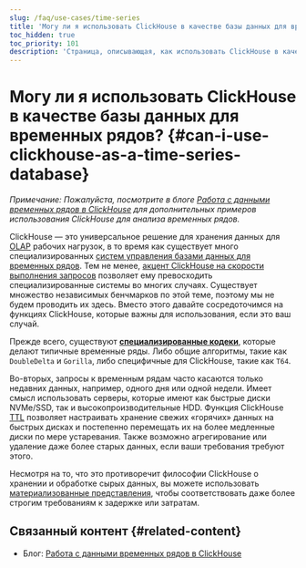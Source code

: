 ```yaml
---
slug: /faq/use-cases/time-series
title: 'Могу ли я использовать ClickHouse в качестве базы данных для временных рядов?'
toc_hidden: true
toc_priority: 101
description: 'Страница, описывающая, как использовать ClickHouse в качестве базы данных для временных рядов'
---
```



# Могу ли я использовать ClickHouse в качестве базы данных для временных рядов? {#can-i-use-clickhouse-as-a-time-series-database}

_Примечание: Пожалуйста, посмотрите в блоге [Работа с данными временных рядов в ClickHouse](https://clickhouse.com/blog/working-with-time-series-data-and-functions-ClickHouse) для дополнительных примеров использования ClickHouse для анализа временных рядов._

ClickHouse — это универсальное решение для хранения данных для [OLAP](../../faq/general/olap.md) рабочих нагрузок, в то время как существует много специализированных [систем управления базами данных для временных рядов](https://clickhouse.com/engineering-resources/what-is-time-series-database). Тем не менее, [акцент ClickHouse на скорости выполнения запросов](../../concepts/why-clickhouse-is-so-fast.md) позволяет ему превосходить специализированные системы во многих случаях. Существует множество независимых бенчмарков по этой теме, поэтому мы не будем проводить их здесь. Вместо этого давайте сосредоточимся на функциях ClickHouse, которые важны для использования, если это ваш случай.

Прежде всего, существуют **[специализированные кодеки](../../sql-reference/statements/create/table.md#specialized-codecs)**, которые делают типичные временные ряды. Либо общие алгоритмы, такие как `DoubleDelta` и `Gorilla`, либо специфичные для ClickHouse, такие как `T64`.

Во-вторых, запросы к временным рядам часто касаются только недавних данных, например, одного дня или одной недели. Имеет смысл использовать серверы, которые имеют как быстрые диски NVMe/SSD, так и высокопроизводительные HDD. Функция ClickHouse [TTL](/engines/table-engines/mergetree-family/mergetree#table_engine-mergetree-ttl) позволяет настраивать хранение свежих «горячих» данных на быстрых дисках и постепенно перемещать их на более медленные диски по мере устаревания. Также возможно агрегирование или удаление даже более старых данных, если ваши требования требуют этого.

Несмотря на то, что это противоречит философии ClickHouse о хранении и обработке сырых данных, вы можете использовать [материализованные представления](../../sql-reference/statements/create/view.md), чтобы соответствовать даже более строгим требованиям к задержке или затратам.

## Связанный контент {#related-content}

- Блог: [Работа с данными временных рядов в ClickHouse](https://clickhouse.com/blog/working-with-time-series-data-and-functions-ClickHouse)
